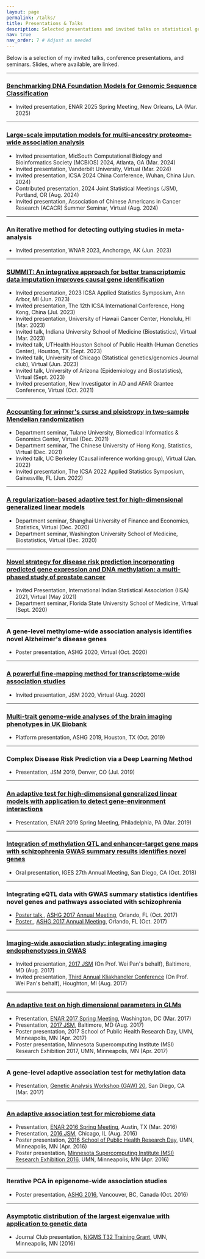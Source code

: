 ```yaml
---
layout: page
permalink: /talks/
title: Presentations & Talks
description: Selected presentations and invited talks on statistical genetics, causal inference, AI for science, and related topics.
nav: true
nav_order: 7 # Adjust as needed
---
```


Below is a selection of my invited talks, conference presentations, and seminars. Slides, where available, are linked.

---
### <a href="/assets/pdf/Chong_Wu_ENAR.pdf" target="_blank" rel="noopener noreferrer">Benchmarking DNA Foundation Models for Genomic Sequence Classification <i class="fas fa-file-pdf"></i></a>
* Invited presentation, ENAR 2025 Spring Meeting, New Orleans, LA (Mar. 2025)

---
### <a href="/assets/pdf/PWAS_JSM.pdf" target="_blank" rel="noopener noreferrer">Large-scale imputation models for multi-ancestry proteome-wide association analysis <i class="fas fa-file-pdf"></i></a>
*   Invited presentation, MidSouth Computational Biology and Bioinformatics Society (MCBIOS) 2024, Atlanta, GA (Mar. 2024)
*   Invited presentation, Vanderbilt University, Virtual (Mar. 2024)
*   Invited presentation, ICSA 2024 China Conference, Wuhan, China (Jun. 2024)
*   Contributed presentation, 2024 Joint Statistical Meetings (JSM), Portland, OR (Aug. 2024)
*   Invited presentation, Association of Chinese Americans in Cancer Research (ACACR) Summer Seminar, Virtual (Aug. 2024)

---

### An iterative method for detecting outlying studies in meta-analysis
<!-- Add link to slides if you have one -->
*   Invited presentation, WNAR 2023, Anchorage, AK (Jun. 2023)

---

### <a href="/assets/pdf/SUMMIT.pdf" target="_blank" rel="noopener noreferrer">SUMMIT: An integrative approach for better transcriptomic data imputation improves causal gene identification <i class="fas fa-file-pdf"></i></a>
*   Invited presentation, 2023 ICSA Applied Statistics Symposium, Ann Arbor, MI (Jun. 2023)
*   Invited presentation, The 12th ICSA International Conference, Hong Kong, China (Jul. 2023)
*   Invited presentation, University of Hawaii Cancer Center, Honolulu, HI (Mar. 2023)
*   Invited talk, Indiana University School of Medicine (Biostatistics), Virtual (Mar. 2023)
*   Invited talk, UTHealth Houston School of Public Health (Human Genetics Center), Houston, TX (Sept. 2023)
*   Invited talk, University of Chicago (Statistical genetics/genomics Journal club), Virtual (Jun. 2023)
*   Invited talk, University of Arizona (Epidemiology and Biostatistics), Virtual (Sept. 2023)
*   Invited presentation, New Investigator in AD and AFAR Grantee Conference, Virtual (Oct. 2021)

---

### <a href="/assets/pdf/RIVW.pdf" target="_blank" rel="noopener noreferrer">Accounting for winner's curse and pleiotropy in two-sample Mendelian randomization <i class="fas fa-file-pdf"></i></a>
*   Department seminar, Tulane University, Biomedical Informatics & Genomics Center, Virtual (Dec. 2021)
*   Department seminar, The Chinese University of Hong Kong, Statistics, Virtual (Dec. 2021)
*   Invited talk, UC Berkeley (Causal inference working group), Virtual (Jan. 2022)
*   Invited presentation, The ICSA 2022 Applied Statistics Symposium, Gainesville, FL (Jun. 2022)

---

### <a href="/assets/pdf/ChongWu_Washinton_University.pdf" target="_blank" rel="noopener noreferrer">A regularization-based adaptive test for high-dimensional generalized linear models <i class="fas fa-file-pdf"></i></a>
*   Department seminar, Shanghai University of Finance and Economics, Statistics, Virtual (Dec. 2020)
*   Department seminar, Washington University School of Medicine, Biostatistics, Virtual (Dec. 2020)

---

### <a href="/assets/pdf/IISA_ChongWu_New.pdf" target="_blank" rel="noopener noreferrer">Novel strategy for disease risk prediction incorporating predicted gene expression and DNA methylation: a multi-phased study of prostate cancer <i class="fas fa-file-pdf"></i></a>
*   Invited Presentation, International Indian Statistical Association (IISA) 2021, Virtual (May 2021)
*   Department seminar, Florida State University School of Medicine, Virtual (Sept. 2020)

---

### A gene-level methylome-wide association analysis identifies novel Alzheimer's disease genes
<!-- Add link to poster PDF if you have one: <a href="/assets/pdf/FILENAME.pdf" target="_blank" rel="noopener noreferrer">Title <i class="fas fa-file-pdf"></i></a> -->
*   Poster presentation, ASHG 2020, Virtual (Oct. 2020)

---

### <a href="/assets/pdf/ChongWu_JSM2020.pdf" target="_blank" rel="noopener noreferrer">A powerful fine-mapping method for transcriptome-wide association studies <i class="fas fa-file-pdf"></i></a>
*   Invited presentation, JSM 2020, Virtual (Aug. 2020)

---

### <a href="/assets/pdf/ChongWu_ASHG2019.pdf" target="_blank" rel="noopener noreferrer">Multi-trait genome-wide analyses of the brain imaging phenotypes in UK Biobank <i class="fas fa-file-pdf"></i></a>
*   Platform presentation, ASHG 2019, Houston, TX (Oct. 2019)

---

### Complex Disease Risk Prediction via a Deep Learning Method
<!-- Add link to slides if you have one -->
*   Presentation, JSM 2019, Denver, CO (Jul. 2019)

---

### <a href="/assets/pdf/enar_2019.pdf" target="_blank" rel="noopener noreferrer">An adaptive test for high-dimensional generalized linear models with application to detect gene-environment interactions <i class="fas fa-file-pdf"></i></a>
*   Presentation, ENAR 2019 Spring Meeting, Philadelphia, PA (Mar. 2019)

---

### <a href="/assets/pdf/ChongWu_IGES2018.pdf" target="_blank" rel="noopener noreferrer">Integration of methylation QTL and enhancer-target gene maps with schizophrenia GWAS summary results identifies novel genes <i class="fas fa-file-pdf"></i></a>
*   Oral presentation, IGES 27th Annual Meeting, San Diego, CA (Oct. 2018)

---

### Integrating eQTL data with GWAS summary statistics identifies novel genes and pathways associated with schizophrenia
*   <a href="/assets/pdf/Chong_Wu_ASHG_2017_poster_talk.pptx" target="_blank" rel="noopener noreferrer">Poster talk <i class="fas fa-file-powerpoint"></i></a>, [ASHG 2017 Annual Meeting](http://www.ashg.org/2017meeting/), Orlando, FL (Oct. 2017)
*   <a href="/assets/pdf/poster_ASHG2017.pdf" target="_blank" rel="noopener noreferrer">Poster <i class="fas fa-file-pdf"></i></a>, [ASHG 2017 Annual Meeting](http://www.ashg.org/2017meeting/), Orlando, FL (Oct. 2017)

---

### <a href="/assets/pdf/Slides_IWAS.pdf" target="_blank" rel="noopener noreferrer">Imaging-wide association study: integrating imaging endophenotypes in GWAS <i class="fas fa-file-pdf"></i></a>
*   Invited presentation, [2017 JSM](https://ww2.amstat.org/meetings/jsm/2017/) (On Prof. Wei Pan's behalf), Baltimore, MD (Aug. 2017)
*   Invited presentation, [Third Annual Kliakhandler Conference](http://kliak.mtu.edu/2017/) (On Prof. Wei Pan's behalf), Houghton, MI (Aug. 2017)

---

### <a href="/assets/pdf/presentation_aSPU_theory.pdf" target="_blank" rel="noopener noreferrer">An adaptive test on high dimensional parameters in GLMs <i class="fas fa-file-pdf"></i></a>
*   Presentation, [ENAR 2017 Spring Meeting](http://www.enar.org/meetings/spring2017/index.cfm), Washington, DC (Mar. 2017)
*   Presentation, [2017 JSM](https://ww2.amstat.org/meetings/jsm/2017/), Baltimore, MD (Aug. 2017)
*   Poster presentation, 2017 School of Public Health Research Day, UMN, Minneapolis, MN (Apr. 2017)
*   Poster presentation, Minnesota Supercomputing Institute (MSI) Research Exhibition 2017, UMN, Minneapolis, MN (Apr. 2017)

---

### A gene-level adaptive association test for methylation data
<!-- Add link to slides if you have one -->
*   Presentation, [Genetic Analysis Workshop (GAW) 20](https://www.gaworkshop.org), San Diego, CA (Mar. 2017)

---

### <a href="/assets/pdf/Chong_Wu_JSM.pdf" target="_blank" rel="noopener noreferrer">An adaptive association test for microbiome data <i class="fas fa-file-pdf"></i></a>
*   Presentation, [ENAR 2016 Spring Meeting](http://www.enar.org/meetings/spring2016/), Austin, TX (Mar. 2016)
*   Presentation, [2016 JSM](https://ww2.amstat.org/meetings/jsm/2016/), Chicago, IL (Aug. 2016)
*   Poster presentation, [2016 School of Public Health Research Day](http://www.sph.umn.edu/research/research-day), UMN, Minneapolis, MN (Apr. 2016)
*   Poster presentation, [Minnesota Supercomputing Institute (MSI) Research Exhibition 2016](https://www.msi.umn.edu/content/2016-msi-research-exhibition), UMN, Minneapolis, MN (Apr. 2016)

---

### Iterative PCA in epigenome-wide association studies
<!-- Add link to poster PDF if you have one -->
*   Poster presentation, [ASHG 2016](https://www.ashg.org/2016meeting/), Vancouver, BC, Canada (Oct. 2016)

---

### <a href="/assets/pdf/Journal_Club_Chong_Wu.pdf" target="_blank" rel="noopener noreferrer">Asymptotic distribution of the largest eigenvalue with application to genetic data <i class="fas fa-file-pdf"></i></a>
*   Journal Club presentation, [NIGMS T32 Training Grant](http://www.biostat.umn.edu/~weip/T32/T32home.html), UMN, Minneapolis, MN (2016)

---